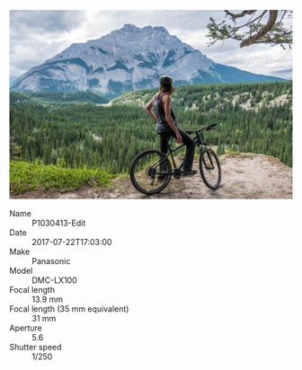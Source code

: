 [![P1030413-Edit](/photos/hd/P1030413-Edit.jpg)](/photos/full/P1030413-Edit.jpg?raw=true)

<dl>
  <dt>Name</dt>
  <dd>P1030413-Edit</dd>
  <dt>Date</dt>
  <dd>2017-07-22T17:03:00</dd>
  <dt>Make</dt>
  <dd>Panasonic</dd>
  <dt>Model</dt>
  <dd>DMC-LX100</dd>
  <dt>Focal length</dt>
  <dd>13.9 mm</dd>
  <dt>Focal length (35 mm equivalent)</dt>
  <dd>31 mm</dd>
  <dt>Aperture</dt>
  <dd>5.6</dd>
  <dt>Shutter speed</dt>
  <dd>1/250</dd>
</dl>
